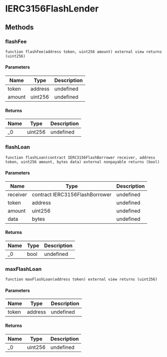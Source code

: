 # IERC3156FlashLender









## Methods

### flashFee

```solidity
function flashFee(address token, uint256 amount) external view returns (uint256)
```





#### Parameters

| Name | Type | Description |
|---|---|---|
| token | address | undefined |
| amount | uint256 | undefined |

#### Returns

| Name | Type | Description |
|---|---|---|
| _0 | uint256 | undefined |

### flashLoan

```solidity
function flashLoan(contract IERC3156FlashBorrower receiver, address token, uint256 amount, bytes data) external nonpayable returns (bool)
```





#### Parameters

| Name | Type | Description |
|---|---|---|
| receiver | contract IERC3156FlashBorrower | undefined |
| token | address | undefined |
| amount | uint256 | undefined |
| data | bytes | undefined |

#### Returns

| Name | Type | Description |
|---|---|---|
| _0 | bool | undefined |

### maxFlashLoan

```solidity
function maxFlashLoan(address token) external view returns (uint256)
```





#### Parameters

| Name | Type | Description |
|---|---|---|
| token | address | undefined |

#### Returns

| Name | Type | Description |
|---|---|---|
| _0 | uint256 | undefined |




